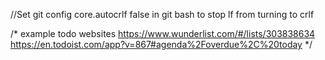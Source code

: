 //Set 
git config core.autocrlf false 
in git bash to stop lf from turning to crlf

/*
  example todo websites
  https://www.wunderlist.com/#/lists/303838634
  https://en.todoist.com/app?v=867#agenda%2Foverdue%2C%20today
*/